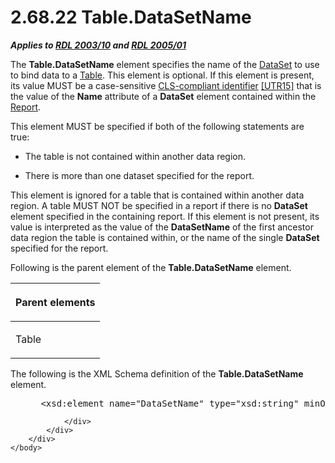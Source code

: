 <html dir="LTR" xmlns:mshelp="http://msdn.microsoft.com/mshelp" xmlns:ddue="http://ddue.schemas.microsoft.com/authoring/2003/5" xmlns:xlink="http://www.w3.org/1999/xlink" xmlns:tool="http://www.microsoft.com/tooltip">
    <head>
        <meta http-equiv="Content-Type" content="text/html; CHARSET=utf-8"></meta>
        <meta name="save" content="history"></meta>
        <title>2.68.22 Table.DataSetName</title>
        <xml>
            <mshelp:toctitle title="2.68.22 Table.DataSetName"></mshelp:toctitle>
            <mshelp:rltitle title="[MS-RDL]: Table.DataSetName"></mshelp:rltitle>
            <mshelp:keyword index="A" term="b6c3ce4e-4d4e-404a-bac1-7bbc5b12bcf4"></mshelp:keyword>
            <mshelp:attr name="DCSext.ContentType" value="open specification"></mshelp:attr>
            <mshelp:attr name="AssetID" value="b6c3ce4e-4d4e-404a-bac1-7bbc5b12bcf4"></mshelp:attr>
            <mshelp:attr name="TopicType" value="kbRef"></mshelp:attr>
            <mshelp:attr name="DCSext.Title" value="[MS-RDL]: Table.DataSetName" />
        </xml>
    </head>
    <body>
        <div id="header">
            <h1 class="heading">2.68.22 Table.DataSetName</h1>
        </div>
        <div id="mainSection">
            <div id="mainBody">
                <div id="allHistory" class="saveHistory"></div>
                <div id="sectionSection0" class="section" name="collapseableSection">
                    

<p><b><i>Applies to </i></b><a href="a7e2ad00-07c8-4f6d-80ab-3ad55df7b233.html"><b><i>RDL 2003/10</i></b></a><b>
<i>and </i></b><a href="3ebe2912-4958-4832-b391-cad1f5e13338.html"><b><i>RDL 2005/01</i></b></a></p>

<p>The <b>Table.DataSetName</b> element specifies the name of
the <a href="a14782b0-2e2f-4305-83a3-3de3fd750b6a.html">DataSet</a> to use to
bind data to a <a href="660db744-699e-4ca3-a2d6-a5cab4bcf9b0.html">Table</a>.
This element is optional. If this element is present, its value MUST be a
case-sensitive <a href="b2482b3f-74ab-4ca8-a9e5-c07955011743.html#gt_cb2ad790-a668-429f-84fa-f3dd67517e9b">CLS-compliant
identifier</a> <a href="https://go.microsoft.com/fwlink/?LinkId=147989">[UTR15]</a>
that is the value of the <b>Name</b> attribute of a <b>DataSet</b> element
contained within the <a href="6bbaafec-020b-406c-b4e7-5e4318b616cb.html">Report</a>.</p>

<p>This element MUST be specified if both of the following
statements are true:</p>

<ul><li><p><span><span> 
</span></span>The table is not contained within another data region.</p>

</li><li><p><span><span> 
</span></span>There is more than one dataset specified for the report.</p>

</li></ul><p>This element is ignored for a table that is contained within
another data region. A table MUST NOT be specified in a report if there is no <b>DataSet</b>
element specified in the containing report. If this element is not present, its
value is interpreted as the value of the <b>DataSetName</b> of the first
ancestor data region the table is contained within, or the name of the single <b>DataSet</b>
specified for the report.</p>

<p>Following is the parent element of the <b>Table.DataSetName</b>
element.</p>

<table>
 <thead>
  <tr>
   <th>
   <p>Parent elements</p>
   </th>
  </tr>
 </thead>
 <tr>
  <td>
  <p>Table</p>
  </td>
 </tr>
</table>

<p>The following is the XML Schema definition of the <b>Table.DataSetName</b>
element.</p>

<dl>
<dd>
<div><pre> &lt;xsd:element name=&quot;DataSetName&quot; type=&quot;xsd:string&quot; minOccurs=&quot;0&quot; /&gt;
</pre></div>
</dd></dl>


                </div>
            </div>
        </div>
    </body>
</html>